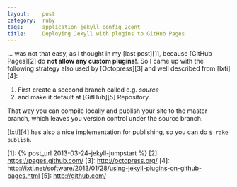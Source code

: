 ```yaml
---
layout:    post
category:  ruby
tags:      application jekyll config 2cent
title:     Deploying Jekyll with plugins to GitHub Pages
---
```

... was not that easy, as I thought in my [last post][1], because [GitHub Pages][2] do **not allow any custom plugins!**. So I came up with the following strategy also used by [Octopress][3] and well described from [Ixti][4]:

1. First create a scecond branch called e.g. *source*
2. and make it default at [GitHub][5] Repository.

That way you can compile locally and publish your site to the master branch, which leaves you version control under the source branch.

[Ixti][4] has also a nice implementation for publishing, so you can do `$ rake publish`.

[1]: {% post_url 2013-03-24-jekyll-jumpstart %}
[2]: https://pages.github.com/
[3]: http://octopress.org/
[4]: http://ixti.net/software/2013/01/28/using-jekyll-plugins-on-github-pages.html
[5]: http://github.com/
